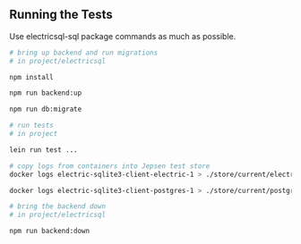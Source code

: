 ## Running the Tests

Use electricsql-sql package commands as much as possible.

```bash
# bring up backend and run migrations
# in project/electricsql

npm install

npm run backend:up

npm run db:migrate
```

```bash
# run tests
# in project

lein run test ...
```

```bash
# copy logs from containers into Jepsen test store
docker logs electric-sqlite3-client-electric-1 > ./store/current/electricsql.log

docker logs electric-sqlite3-client-postgres-1 > ./store/current/postgresql.log
```

```bash
# bring the backend down
# in project/electricsql

npm run backend:down
```